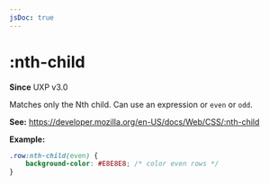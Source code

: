 ```yaml
---
jsDoc: true
---
```

# :nth-child

**Since** UXP v3.0

Matches only the Nth child. Can use an expression or `even` or `odd`.

**See:** https://developer.mozilla.org/en-US/docs/Web/CSS/:nth-child

**Example:**

```css
.row:nth-child(even) {
    background-color: #E8E8E8; /* color even rows */
}
```

